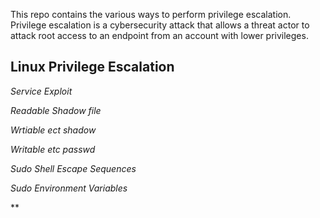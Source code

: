 This repo contains the various ways to perform privilege escalation. Privilege escalation is a cybersecurity attack that allows a threat actor to attack root access to an endpoint from an account with lower privileges. 


## Linux Privilege Escalation 

*Service Exploit*

*Readable Shadow file*

*Wrtiable ect shadow*

*Writable etc passwd*

*Sudo Shell Escape Sequences*

*Sudo Environment Variables*

**


